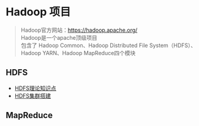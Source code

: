 # Hadoop 项目

> Hadoop官方网站：https://hadoop.apache.org/   
> Hadoop是一个apache顶级项目   
> 包含了 Hadoop Common、Hadoop Distributed File System（HDFS）、Hadoop YARN、Hadoop MapReduce四个模块

## HDFS
- [HDFS理论知识点](大数据技术栈/Hadoop/HDFS/HDFS理论知识点/)
- [HDFS集群搭建](大数据技术栈/Hadoop/HDFS/HDFS集群搭建/)

## MapReduce

